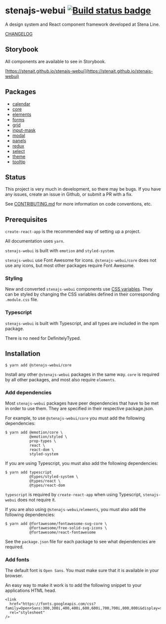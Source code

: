 # stenajs-webui [![Build status badge](https://github.com/StenaIT/stenajs-webui/workflows/Node%20CI/badge.svg)](https://github.com/StenaIT/stenajs-webui/actions?query=workflow%3A%22Node+CI%22)

A design system and React component framework developed at Stena Line.

[CHANGELOG](CHANGELOG.md)

## Storybook

All components are available to see in Storybook.

[https://stenait.github.io/stenajs-webui](https://stenait.github.io/stenajs-webui)

## Packages

- [calendar](packages/calendar/README.md)
- [core](packages/core/README.md)
- [elements](packages/elements/README.md)
- [forms](packages/forms/README.md)
- [grid](packages/grid/README.md)
- [input-mask](packages/input-mask/README.md)
- [modal](packages/modal/README.md)
- [panels](packages/panels/README.md)
- [redux](packages/redux/README.md)
- [select](packages/select/README.md)
- [theme](packages/theme/README.md)
- [tooltip](packages/tooltip/README.md)

## Status

This project is very much in development, so there may be bugs.
If you have any issues, create an issue in Github, or submit a PR with a fix.

See [CONTRIBUTING.md](CONTRIBUTING.md) for more information on code conventions, etc.

## Prerequisites

`create-react-app` is the recommended way of setting up a project.

All documentation uses `yarn`.

`stenajs-webui` is built with `emotion` and `styled-system`.

`stenajs-webui` use Font Awesome for icons.
`@stenajs-webui/core` does not use any icons, but most other packages require Font Awesome.

### Styling

New and converted `stenajs-webui` components use [CSS variables](packages/elements/default-theme.css).
They can be styled by changing the CSS variables defined in their corresponding `.module.css` file.

### Typescript

`stenajs-webui` is built with Typescript, and all types are included in the npm package.

There is no need for DefinitelyTyped.

## Installation

```
$ yarn add @stenajs-webui/core
```

Install any other `@stenajs-webui` packages in the same way.
`core` is required by all other packages, and most also require `elements`.

### Add dependencies

Most `stenajs-webui` packages have peer dependencies that have to be met in order to use them.
They are specified in their respective package.json.

For example, to use `@stenajs-webui/core` you must add the following dependencies:

```
$ yarn add @emotion/core \
           @emotion/styled \
           prop-types \
           react \
           react-dom \
           styled-system
```

If you are using Typescript, you must also add the following dependencies:

```
$ yarn add typescript
           @types/styled-system \
           @types/react \
           @types/react-dom
```

`typescript` is required by `create-react-app` when using Typescript, `stenajs-webui` does not require it.

If you are also using `@stenajs-webui/elements`, you must also add the following dependencies:

```
$ yarn add @fortawesome/fontawesome-svg-core \
           @fortawesome/free-solid-svg-icons \
           @fortawesome/react-fontawesome
```

See the `package.json` file for each package to see what dependencies are required.

### Add fonts

The default font is `Open Sans`. You must make sure that it is available in your browser.

An easy way to make it work is to add the following snippet to your applications HTML head.

```
<link
  href="https://fonts.googleapis.com/css?family=Open+Sans:300,300i,400,400i,600,600i,700,700i,800,800i&display=swap"
  rel="stylesheet"
/>
```

